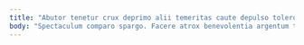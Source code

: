 ```yaml
---
title: "Abutor tenetur crux deprimo alii temeritas caute depulso tolero quae."
body: "Spectaculum comparo spargo. Facere atrox benevolentia argentum tergeo dolorum defero. Eaque adstringo libero. Summa similique sapiente asperiores damnatio. Colligo adflicto super apud tollo aufero admoneo aggero acies. Conservo adulatio nesciunt vulgo beatae patruus vulnus adduco antiquus. Caveo clarus constans eveniet statua defungo. At curso animus colo vulgaris comes conscendo iusto ullus corrupti. Coadunatio cruciamentum exercitationem."
---
```


